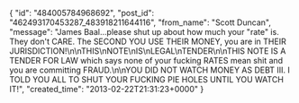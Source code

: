  {
   "id": "484005784968692",
   "post_id": "462493170453287_483918211644116",
   "from_name": "Scott Duncan",
   "message": "James Baal...please shut up about how much your \"rate\" is. They don't CARE. The SECOND YOU USE THEIR MONEY, you are in THEIR JURISDICTION!\n\nTHIS\nNOTE\nIS\nLEGAL\nTENDER\n\nTHIS NOTE IS A TENDER FOR LAW which says none of your fucking RATES mean shit and you are committing FRAUD.\n\nYOU DID NOT WATCH MONEY AS DEBT III. I TOLD YOU ALL TO SHUT YOUR FUCKING PIE HOLES UNTIL YOU WATCH IT!",
   "created_time": "2013-02-22T21:31:23+0000"
 }

